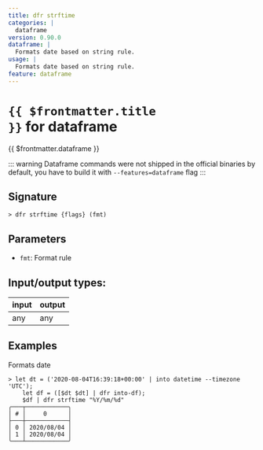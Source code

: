 ```yaml
---
title: dfr strftime
categories: |
  dataframe
version: 0.90.0
dataframe: |
  Formats date based on string rule.
usage: |
  Formats date based on string rule.
feature: dataframe
---
```

<!-- This file is automatically generated. Please edit the command in https://github.com/nushell/nushell instead. -->

# <code>{{ $frontmatter.title }}</code> for dataframe

<div class='command-title'>{{ $frontmatter.dataframe }}</div>


::: warning
Dataframe commands were not shipped in the official binaries by default, you have to build it with `--features=dataframe` flag
:::
## Signature

```> dfr strftime {flags} (fmt)```

## Parameters

 -  `fmt`: Format rule


## Input/output types:

| input | output |
| ----- | ------ |
| any   | any    |

## Examples

Formats date
```nu
> let dt = ('2020-08-04T16:39:18+00:00' | into datetime --timezone 'UTC');
    let df = ([$dt $dt] | dfr into-df);
    $df | dfr strftime "%Y/%m/%d"
╭───┬────────────╮
│ # │     0      │
├───┼────────────┤
│ 0 │ 2020/08/04 │
│ 1 │ 2020/08/04 │
╰───┴────────────╯

```
